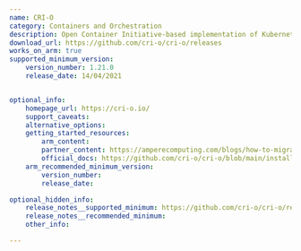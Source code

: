 ```yaml
---
name: CRI-O
category: Containers and Orchestration
description: Open Container Initiative-based implementation of Kubernetes Container Runtime Interface.
download_url: https://github.com/cri-o/cri-o/releases
works_on_arm: true
supported_minimum_version:
    version_number: 1.21.0
    release_date: 14/04/2021


optional_info:
    homepage_url: https://cri-o.io/
    support_caveats:
    alternative_options:
    getting_started_resources:
        arm_content:
        partner_content: https://amperecomputing.com/blogs/how-to-migrate-to-ampere-on-oci-with-heterogeneous-kubernetes-clusters
        official_docs: https://github.com/cri-o/cri-o/blob/main/install.md
    arm_recommended_minimum_version:
        version_number:
        release_date:

optional_hidden_info:
    release_notes__supported_minimum: https://github.com/cri-o/cri-o/releases/tag/v1.21.0
    release_notes__recommended_minimum:
    other_info:

---
```

